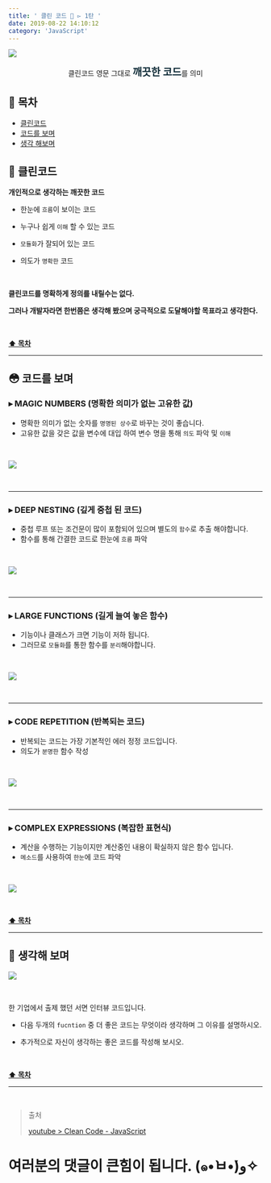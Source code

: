 ```yaml
---
title: ' 클린 코드 🛁 ▻ 1탄 '
date: 2019-08-22 14:10:12
category: 'JavaScript'
---
```


![](./images/clean-code/1/logo.png)

<center>클린코드 영문 그대로 <strong style="color:#112D39; font-size: 20px;">깨끗한 코드</strong>를 의미</center>

## **💎 목차**

- [클린코드](#-클린코드)
- [코드를 보며](#-코드를-보며)
- [생각 해보며](#-생각해-보며)

## **🛁 클린코드**

**개인적으로 생각하는 깨끗한 코드**

- 한눈에 `흐름`이 보이는 코드

- 누구나 쉽게 `이해` 할 수 있는 코드

- `모듈화`가 잘되어 있는 코드

- 의도가 `명확한` 코드

<br />

**클린코드를 명확하게 정의를 내릴수는 없다.**

**그러나 개발자라면 한번쯤은 생각해 봤으며 궁극적으로 도달해야할 목표라고 생각한다.**

<br />

**[⬆ 목차](#-목차)**

<hr />

## **😳 코드를 보며**

### ▸ MAGIC NUMBERS (명확한 의미가 없는 고유한 값)

- 명확한 의미가 없는 숫자를 `명명된 상수`로 바꾸는 것이 좋습니다.
- 고유한 값을 갖은 값을 변수에 대입 하여 변수 명을 통해 `의도` 파악 및 `이해`

<br />

![](./images/clean-code/1/1.png)

<br />

<hr />

### ▸ DEEP NESTING (깊게 중첩 된 코드)

- 중첩 루프 또는 조건문이 많이 포함되어 있으며 별도의 `함수`로 추출 해야합니다.
- 함수를 통해 간결한 코드로 한눈에 `흐름` 파악

<br />

![](./images/clean-code/1/2.png)

<br />

<hr />

### ▸ LARGE FUNCTIONS (길게 늘여 놓은 함수)

- 기능이나 클래스가 크면 기능이 저하 됩니다.
- 그러므로 `모듈화`를 통한 함수를 `분리`해야합니다.

<br />

![](./images/clean-code/1/3.png)

<br />

<hr />

### ▸ CODE REPETITION (반복되는 코드)

- 반복되는 코드는 가장 기본적인 에러 정정 코드입니다.
- 의도가 `분명한` 함수 작성

<br />

![](./images/clean-code/1/4.png)

<br />

<hr />

### ▸ COMPLEX EXPRESSIONS (복잡한 표현식)

- 계산을 수행하는 기능이지만 계산중인 내용이 확실하지 않은 함수 입니다.
- `메소드`를 사용하여 `한눈`에 코드 파악

<br />

![](./images/clean-code/1/5.png)

<br />

**[⬆ 목차](#-목차)**

<hr />

## **🤔 생각해 보며**

![](./images/clean-code/1/6.png)

<br />

한 기업에서 출제 했던 서면 인터뷰 코드입니다.

- 다음 두개의 `fucntion` 중 더 좋은 코드는 무엇이라 생각하며 그 이유를 설명하시오.

- 추가적으로 자신이 생각하는 좋은 코드를 작성해 보시오.

<br />

**[⬆ 목차](#-목차)**

<hr />

<br />

> 출처
>
> <a href="https://www.youtube.com/watch?v=Fevz-Kb4bxc" target="_blank">youtube > Clean Code - JavaScript</a>

# 여러분의 댓글이 큰힘이 됩니다. (๑•̀ㅂ•́)و✧
